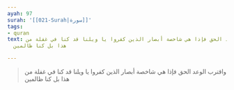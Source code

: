 ```yaml
---
ayah: 97
surah: '[[021-Surah|سورة]]'
tags:
- quran
text: واقترب الوعد الحق فإذا هي شاخصة أبصار الذين كفروا يا ويلنا قد كنا في غفلة من
  هذا بل كنا ظالمين

---
```

> واقترب الوعد الحق فإذا هي شاخصة أبصار الذين كفروا يا ويلنا قد كنا في غفلة من هذا بل كنا ظالمين
